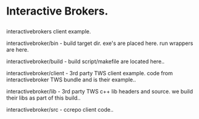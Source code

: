 # Interactive Brokers.<p>
interactivebrokers client example.<p>

interactivebroker/bin - build target dir. exe's are placed here. run wrappers are here.<p>
interactivebroker/build - build script/makefile are located here..<p>
interactivebroker/client - 3rd party TWS client example. code from interactivebroker TWS bundle and is their example..<p>
interactivebroker/lib - 3rd party TWS c++ lib headers and source. we build their libs as part of this build..<p>
interactivebroker/src - ccrepo client code..<p>

